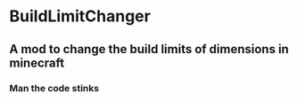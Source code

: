 # BuildLimitChanger

A mod to change the build limits of dimensions in minecraft
---
### Man the code stinks